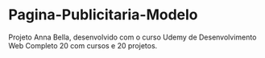 # Pagina-Publicitaria-Modelo
Projeto Anna Bella, desenvolvido com o curso Udemy de Desenvolvimento Web Completo 20 com cursos e 20 projetos.
